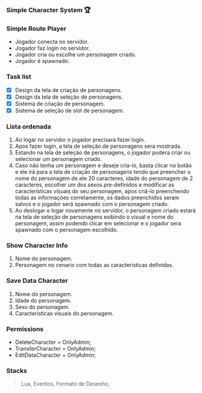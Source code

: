 ### Simple Character System :trophy:

### Simple Route Player
- Jogador conecta no servidor.
 - Jogador faz login no servidor.
  - Jogador cria ou escolhe um personagem criado.
   - Jogador é spawnado.
            
     
### Task list
- [X] Design da tela de criação de personagens.
- [X] Design da tela de seleção de personagens.
- [X] Sistema de criação de personagem.
- [X] Sistema de seleção de slot de personagem.

### Lista ordenada
1. Ao logar no servidor o jogador precisara fazer login.
2. Apos fazer login, a tela de seleção de personagens sera mostrada.
3. Estando na tela de seleção de personagens, o jogador podera criar ou selecionar um personagem criado.
4. Caso não tenha um personagem e deseje cria-lo, basta clicar no botão e ele irá para a tela de criação de personagens tendo que preencher o nome do personagem de ate 20 caracteres, idade do personagem de 2 caracteres, escolher um dos sexos pre-definidos e modificar as caracteristicas visuais do seu personagem, apos criá-lo preenchendo todas as informações corretamente, os dados preenchidos seram salvos e o jogador será spawnado com o personagem criado.
5. Ao deslogar e logar novamente no servidor, o personagem criado estará na tela de seleção de personagens exibindo o visual e nome do personagem, assim podendo clicar em selecionar e o jogador sera spawnado com o personagem escolhido.


### Show Character Info
1. Nome do personagem.
2. Personagem no cenario com todas as caracteristicas definidas.

### Save Data Character
1. Nome do personagem.
2. Idade do personagem.
3. Sexo do personagem.
5. Caracteristicas visuais do personagem.

### Permissions
- DeleteCharacter = OnlyAdmin;
- TransferCharacter = OnlyAdmin;
- EditDataCharacter = OnlyAdmin;

### Stacks
> Lua,
> Eventos,
> Formato de Desenho,

